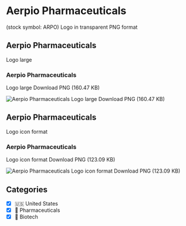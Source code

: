 # Aerpio Pharmaceuticals
 (stock symbol: ARPO) Logo in transparent PNG format

## Aerpio Pharmaceuticals
 Logo large

### Aerpio Pharmaceuticals
 Logo large Download PNG (160.47 KB)

![Aerpio Pharmaceuticals
 Logo large Download PNG (160.47 KB)](/img/orig/ARPO_BIG-43b24505.png)

## Aerpio Pharmaceuticals
 Logo icon format

### Aerpio Pharmaceuticals
 Logo icon format Download PNG (123.09 KB)

![Aerpio Pharmaceuticals
 Logo icon format Download PNG (123.09 KB)](/img/orig/ARPO-074849ad.png)



## Categories
- [x] 🇺🇸 United States
- [x] 💊 Pharmaceuticals
- [x] 🧬 Biotech
